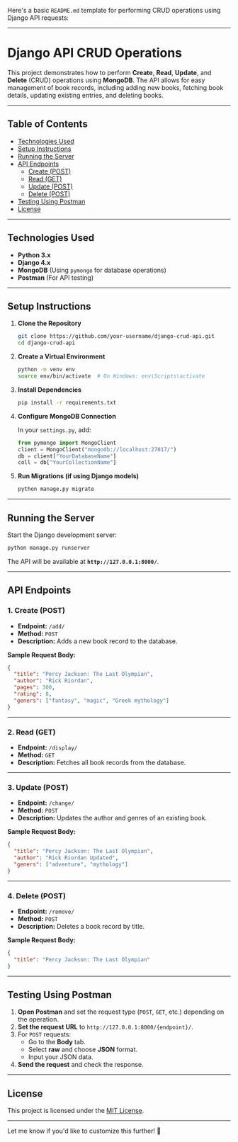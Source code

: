Here's a basic `README.md` template for performing CRUD operations using Django API requests:

---

# **Django API CRUD Operations**

This project demonstrates how to perform **Create**, **Read**, **Update**, and **Delete** (CRUD) operations using **MongoDB**. The API allows for easy management of book records, including adding new books, fetching book details, updating existing entries, and deleting books.

---

## **Table of Contents**

- [Technologies Used](#technologies-used)
- [Setup Instructions](#setup-instructions)
- [Running the Server](#running-the-server)
- [API Endpoints](#api-endpoints)
  - [Create (POST)](#1-create-post)
  - [Read (GET)](#2-read-get)
  - [Update (POST)](#3-update-post)
  - [Delete (POST)](#4-delete-post)
- [Testing Using Postman](#testing-using-postman)
- [License](#license)

---

## **Technologies Used**

- **Python 3.x**
- **Django 4.x**
- **MongoDB** (Using `pymongo` for database operations)
- **Postman** (For API testing)

---

## **Setup Instructions**

1. **Clone the Repository**

   ```bash
   git clone https://github.com/your-username/django-crud-api.git
   cd django-crud-api
   ```

2. **Create a Virtual Environment**

   ```bash
   python -m venv env
   source env/bin/activate  # On Windows: env\Scripts\activate
   ```

3. **Install Dependencies**

   ```bash
   pip install -r requirements.txt
   ```

4. **Configure MongoDB Connection**

   In your `settings.py`, add:

   ```python
   from pymongo import MongoClient
   client = MongoClient("mongodb://localhost:27017/")
   db = client["YourDatabaseName"]
   coll = db["YourCollectionName"]
   ```

5. **Run Migrations (if using Django models)**

   ```bash
   python manage.py migrate
   ```

---

## **Running the Server**

Start the Django development server:

```bash
python manage.py runserver
```

The API will be available at **`http://127.0.0.1:8000/`**.

---

## **API Endpoints**

### 1. **Create (POST)**

- **Endpoint:** `/add/`
- **Method:** `POST`
- **Description:** Adds a new book record to the database.

**Sample Request Body:**

```json
{
  "title": "Percy Jackson: The Last Olympian",
  "author": "Rick Riordan",
  "pages": 300,
  "rating": 8,
  "geners": ["fantasy", "magic", "Greek mythology"]
}
```

---

### 2. **Read (GET)**

- **Endpoint:** `/display/`
- **Method:** `GET`
- **Description:** Fetches all book records from the database.

---

### 3. **Update (POST)**

- **Endpoint:** `/change/`
- **Method:** `POST`
- **Description:** Updates the author and genres of an existing book.

**Sample Request Body:**

```json
{
  "title": "Percy Jackson: The Last Olympian",
  "author": "Rick Riordan Updated",
  "geners": ["adventure", "mythology"]
}
```

---

### 4. **Delete (POST)**

- **Endpoint:** `/remove/`
- **Method:** `POST`
- **Description:** Deletes a book record by title.

**Sample Request Body:**

```json
{
  "title": "Percy Jackson: The Last Olympian"
}
```

---

## **Testing Using Postman**

1. **Open Postman** and set the request type (`POST`, `GET`, etc.) depending on the operation.
2. **Set the request URL** to `http://127.0.0.1:8000/{endpoint}/`.
3. For `POST` requests:
   - Go to the **Body** tab.
   - Select **raw** and choose **JSON** format.
   - Input your JSON data.
4. **Send the request** and check the response.

---

## **License**

This project is licensed under the [MIT License](LICENSE).

---

Let me know if you'd like to customize this further! 🚀
